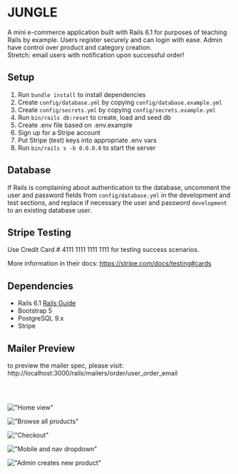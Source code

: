 # JUNGLE

A mini e-commerce application built with Rails 6.1 for purposes of teaching Rails by example.
Users register securely and can login with ease.
Admin have control over product and category creation.
<br>
Stretch: email users with notification upon successful order!

## Setup

1. Run `bundle install` to install dependencies
2. Create `config/database.yml` by copying `config/database.example.yml`
3. Create `config/secrets.yml` by copying `config/secrets.example.yml`
4. Run `bin/rails db:reset` to create, load and seed db
5. Create .env file based on .env.example
6. Sign up for a Stripe account
7. Put Stripe (test) keys into appropriate .env vars
8. Run `bin/rails s -b 0.0.0.0` to start the server

## Database

If Rails is complaining about authentication to the database, uncomment the user and password fields from `config/database.yml` in the development and test sections, and replace if necessary the user and password `development` to an existing database user.

## Stripe Testing

Use Credit Card # 4111 1111 1111 1111 for testing success scenarios.

More information in their docs: <https://stripe.com/docs/testing#cards>

## Dependencies

- Rails 6.1 [Rails Guide](http://guides.rubyonrails.org/v6.1/)
- Bootstrap 5
- PostgreSQL 9.x
- Stripe

## Mailer Preview

to preview the mailer spec, please visit: 
http://localhost:3000/rails/mailers/order/user_order_email

##

<br/>

!["Home view"](https://github.com/colespen/Jungle/blob/master/docs/home_desktop.png)
<br/>

!["Browse all products"](https://github.com/colespen/Jungle/blob/master/docs/browse_desktop.png)
<br/>

!["Checkout"](https://github.com/colespen/Jungle/blob/master/docs/cart_desktop.png)
<br/>

!["Mobile and nav dropdown"](https://github.com/colespen/Jungle/blob/master/docs/mobile_w_dropdown.png)
<br/>

!["Admin creates new product"](https://github.com/colespen/Jungle/blob/master/docs/admin_newprod.png)